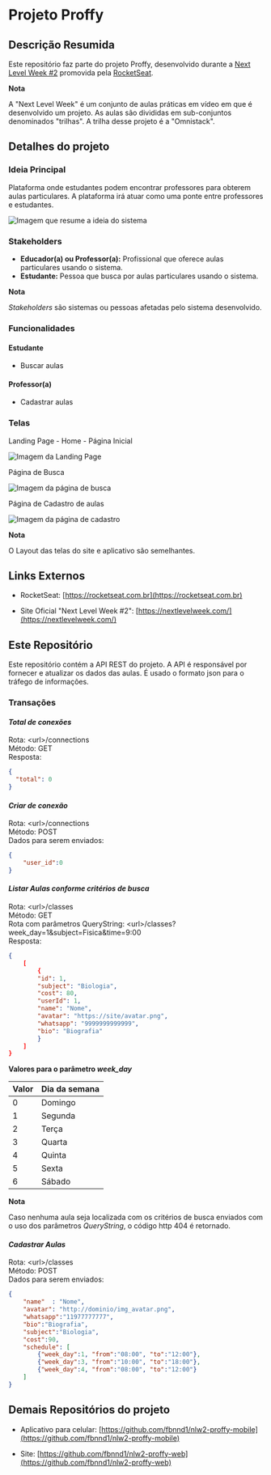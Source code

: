# Projeto Proffy

## Descrição Resumida

Este repositório faz parte do projeto Proffy, desenvolvido durante a <a href="https://nextlevelweek.com/inscricao/2/" target="_blank">Next Level Week #2</a> promovida pela <a href="https://rocketseat.com.br" target="_blank">RocketSeat</a>.

**Nota**

A "Next Level Week" é um conjunto de aulas práticas em vídeo em que é desenvolvido um projeto.
As aulas são divididas em sub-conjuntos denominados "trilhas". A trilha desse projeto é a "Omnistack".

## Detalhes do projeto

### Ideia Principal

Plataforma onde estudantes podem encontrar professores para obterem aulas particulares. A plataforma irá atuar como uma ponte entre professores e estudantes.

![Imagem que resume a ideia do sistema](doc-img/ideia-proffy.png)

### Stakeholders

* **Educador(a) ou Professor(a):** Profissional que oferece aulas particulares usando o sistema.
* **Estudante:** Pessoa que busca por aulas particulares usando o sistema.

**Nota**

*Stakeholders* são sistemas ou pessoas afetadas pelo sistema desenvolvido.

### Funcionalidades

#### Estudante

* Buscar aulas

#### Professor(a)

* Cadastrar aulas

### Telas

Landing Page - Home - Página Inicial

![Imagem da Landing Page](doc-img/proffy-home.png)

Página de Busca

![Imagem da página de busca](doc-img/proffy-ter-aulas.png)

Página de Cadastro de aulas

![Imagem da página de cadastro](doc-img/proffy-dar-aulas.png)

**Nota**

O Layout das telas do site e aplicativo são semelhantes.

## Links Externos

* RocketSeat: [https://rocketseat.com.br](https://rocketseat.com.br)

* Site Oficial "Next Level Week #2": [https://nextlevelweek.com/](https://nextlevelweek.com/)

## Este Repositório

Este repositório contém a API REST do projeto. A API é responsável por fornecer e atualizar os dados das aulas. É usado o formato json para o tráfego de informações.

### Transações

#### *Total de conexões*

Rota: \<url\>/connections  
Método: GET  
Resposta:  

```json
{
  "total": 0
}
```

#### *Criar de conexão*

Rota: \<url\>/connections     
Método: POST  
Dados para serem enviados:

```json
{
	"user_id":0
}
```

#### *Listar Aulas conforme critérios de busca*

Rota: \<url\>/classes     
Método: GET  
Rota com parâmetros QueryString: \<url\>/classes?week_day=1&subject=Fisica&time=9:00  
Resposta:

```json
{
	[
        {
        "id": 1,
        "subject": "Biologia",
        "cost": 80,
        "userId": 1,
        "name": "Nome",
        "avatar": "https://site/avatar.png",
        "whatsapp": "9999999999999",
        "bio": "Biografia"
        }
    ]
}
```

**Valores para o parâmetro *week_day***

Valor|Dia da semana
-----|------------
0|Domingo
1|Segunda
2|Terça
3|Quarta
4|Quinta
5|Sexta
6|Sábado

**Nota**

Caso nenhuma aula seja localizada com os critérios de busca enviados com o uso dos parâmetros *QueryString*, o código http 404 é retornado.

#### *Cadastrar Aulas*

Rota: \<url\>/classes     
Método: POST  
Dados para serem enviados:

```json
{
	"name"	: "Nome",
	"avatar": "http://dominio/img_avatar.png",
	"whatsapp":"11977777777",
	"bio":"Biografia",
	"subject":"Biologia",
	"cost":90,
	"schedule": [
		{"week_day":1, "from":"08:00", "to":"12:00"},
		{"week_day":3, "from":"10:00", "to":"18:00"},
		{"week_day":4, "from":"08:00", "to":"12:00"}
	]
}
```

## Demais Repositórios do projeto

* Aplicativo para celular: 
[https://github.com/fbnnd1/nlw2-proffy-mobile](https://github.com/fbnnd1/nlw2-proffy-mobile)

* Site: 
[https://github.com/fbnnd1/nlw2-proffy-web](https://github.com/fbnnd1/nlw2-proffy-web)